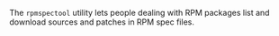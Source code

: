 The `rpmspectool` utility lets people dealing with RPM packages list and
download sources and patches in RPM spec files.
